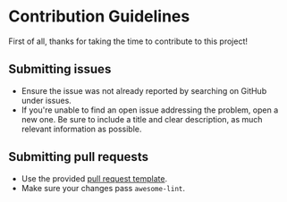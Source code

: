 # Contribution Guidelines

First of all, thanks for taking the time to contribute to this project!

## Submitting issues

- Ensure the issue was not already reported by searching on GitHub under issues.
- If you're unable to find an open issue addressing the problem, open a new one. Be sure to include a title and clear description, as much relevant information as possible.

## Submitting pull requests

- Use the provided [pull request template](.github/pull_request_template.md).
- Make sure your changes pass `awesome-lint`.
